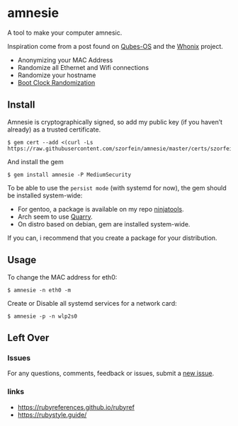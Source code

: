 # amnesie
A tool to make your computer amnesic.

Inspiration come from a post found on [Qubes-OS](https://www.qubes-os.org/doc/anonymizing-your-mac-address/) and the [Whonix](https://www.whonix.org/) project. 
+ Anonymizing your MAC Address
+ Randomize all Ethernet and Wifi connections
+ Randomize your hostname
+ [Boot Clock Randomization](https://www.whonix.org/wiki/Boot_Clock_Randomization)

## Install
Amnesie is cryptographically signed, so add my public key (if you haven’t already) as a trusted certificate.

    $ gem cert --add <(curl -Ls https://raw.githubusercontent.com/szorfein/amnesie/master/certs/szorfein.pem)

And install the gem

    $ gem install amnesie -P MediumSecurity

To be able to use the `persist mode` (with systemd for now), the gem should be installed system-wide:  
+ For gentoo, a package is available on my repo [ninjatools](https://github.com/szorfein/ninjatools/tree/master/dev-ruby/amnesie).  
+ Arch seem to use [Quarry](https://wiki.archlinux.org/index.php/Ruby#Quarry).  
+ On distro based on debian, gem are installed system-wide.  

If you can, i recommend that you create a package for your distribution.  

## Usage
To change the MAC address for eth0:

    $ amnesie -n eth0 -m

Create or Disable all systemd services for a network card:

    $ amnesie -p -n wlp2s0

## Left Over

### Issues
For any questions, comments, feedback or issues, submit a [new issue](https://github.com/szorfein/amnesie/issues/new).

### links
+ https://rubyreferences.github.io/rubyref
+ https://rubystyle.guide/
